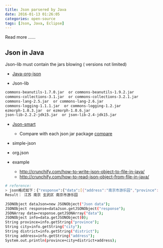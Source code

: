 ```yaml
---
title: Json parsered by Java
date: 2016-01-13 01:26:05
categories: open-source
tags: [Json, Java, Eclipse]
---
```


Read more ......
<!--more-->

## Json in Java

Json-lib must contain the jars blowing ( versions not limited)

- [Java-org-json]( http://www.studytrails.com/java/json/java-org-json.jsp)

- Json-lib
``` bash
commons-beanutils-1.7.0.jar  or commons-beanutils-1.9.2.jar
commons-collections-3.1.jar  or commons-collections-3.2.1.jar
commons-lang-2.5.jar  or commons-lang-2.6.jar
commons-logging-1.1.1.jar  or commons-logging-1.2.jar
ezmorph-1.0.3.jar  or ezmorph-1.0.6.jar
json-lib-2.2.2-jdk15.jar  or json-lib-2.4-jdk15.jar
```

- [Json-smart](http://www.cnblogs.com/zhenjing/p/json-smart.html)
  - Compare with each json jar package [compare](https://code.google.com/p/json-smart/wiki/FeaturesTests)

- simple-json
- org.json

- example
  - http://crunchify.com/how-to-write-json-object-to-file-in-java/
  - http://crunchify.com/how-to-read-json-object-from-file-in-java/

``` bash
# reference:
> json格式如下：{"response":{"data":[{"address":"南京市游乐园","province":"江苏","district":"玄武区","city":"南京"}]},"status":"ok"}
Result： 江苏 南京 玄武区 南京市游乐园
﻿
JSONObject dataJson=new JSONObject("Json data");
JSONObject response=dataJson.getJSONObject("response");
JSONArray data=response.getJSONArray("data");
JSONObject info=data.getJSONObject(0);
String province=info.getString("province");
String city=info.getString("city");
String district=info.getString("district");
String address=info.getString("address");
System.out.println(province+city+district+address);
```

